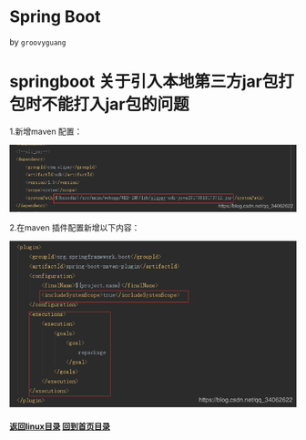 Spring Boot
======

by `groovyguang`

# springboot 关于引入本地第三方jar包打包时不能打入jar包的问题

1.新增maven 配置：

![](./img/1.png)



2.在maven 插件配置新增以下内容：

![](./img/2.png)


#### [返回linux目录](./SpringBootDirectory.md) [回到首页目录](/README.md)
